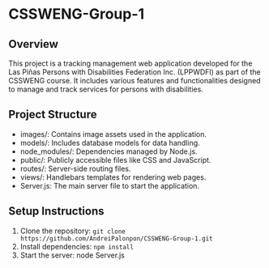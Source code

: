 # CSSWENG-Group-1

## Overview
This project is a tracking management web application developed for the Las Piñas Persons with Disabilities Federation Inc. (LPPWDFI) as part of the CSSWENG course. It includes various features and functionalities designed to manage and track services for persons with disabilities.

## Project Structure
- images/: Contains image assets used in the application.
- models/: Includes database models for data handling.
- node_modules/: Dependencies managed by Node.js.
- public/: Publicly accessible files like CSS and JavaScript.
- routes/: Server-side routing files.
- views/: Handlebars templates for rendering web pages.
- Server.js: The main server file to start the application.

## Setup Instructions
1. Clone the repository: `git clone https://github.com/AndreiPalonpon/CSSWENG-Group-1.git`
2. Install dependencies: `npm install`
3. Start the server: node Server.js
